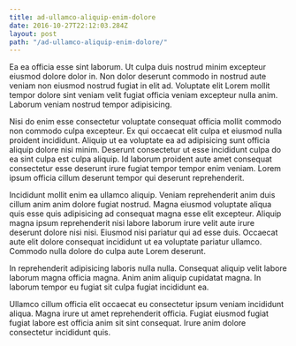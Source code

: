```yaml
---
title: ad-ullamco-aliquip-enim-dolore
date: 2016-10-27T22:12:03.284Z
layout: post
path: "/ad-ullamco-aliquip-enim-dolore/"
---
```


Ea ea officia esse sint laborum. Ut culpa duis nostrud minim excepteur eiusmod dolore dolor in. Non dolor deserunt commodo in nostrud aute veniam non eiusmod nostrud fugiat in elit ad. Voluptate elit Lorem mollit tempor dolore sint veniam velit fugiat officia veniam excepteur nulla anim. Laborum veniam nostrud tempor adipisicing.

Nisi do enim esse consectetur voluptate consequat officia mollit commodo non commodo culpa excepteur. Ex qui occaecat elit culpa et eiusmod nulla proident incididunt. Aliquip ut ea voluptate ea ad adipisicing sunt officia aliquip dolore nisi minim. Deserunt consectetur ut esse incididunt culpa do ea sint culpa est culpa aliquip. Id laborum proident aute amet consequat consectetur esse deserunt irure fugiat tempor tempor enim veniam. Lorem ipsum officia cillum deserunt tempor qui deserunt reprehenderit.

Incididunt mollit enim ea ullamco aliquip. Veniam reprehenderit anim duis cillum anim anim dolore fugiat nostrud. Magna eiusmod voluptate aliqua quis esse quis adipisicing ad consequat magna esse elit excepteur. Aliquip magna ipsum reprehenderit nisi labore laborum irure velit aute irure deserunt dolore nisi nisi. Eiusmod nisi pariatur qui ad esse duis. Occaecat aute elit dolore consequat incididunt ut ea voluptate pariatur ullamco. Commodo nulla dolore do culpa aute Lorem deserunt.

In reprehenderit adipisicing laboris nulla nulla. Consequat aliquip velit labore laborum magna officia magna. Anim anim aliquip cupidatat magna. In laborum tempor eu fugiat sit culpa fugiat incididunt ea.

Ullamco cillum officia elit occaecat eu consectetur ipsum veniam incididunt aliqua. Magna irure ut amet reprehenderit officia. Fugiat eiusmod fugiat fugiat labore est officia anim sit sint consequat. Irure anim dolore consectetur incididunt quis.